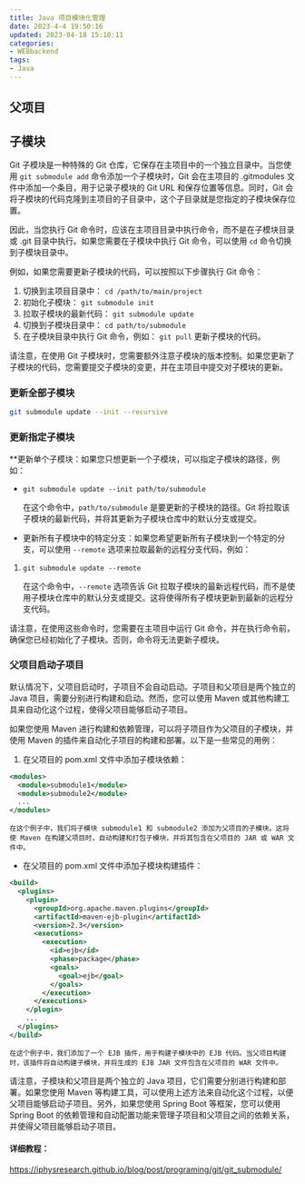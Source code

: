 ```yaml
---
title: Java 项目模块化管理
date: 2023-4-4 19:50:16
updated: 2023-04-18 15:10:11
categories: 
- WEBbackend
tags: 
- Java
---
```



## 父项目


## 子模块 

Git 子模块是一种特殊的 Git 仓库，它保存在主项目中的一个独立目录中。当您使用 `git submodule add` 命令添加一个子模块时，Git 会在主项目的 .gitmodules 文件中添加一个条目，用于记录子模块的 Git URL 和保存位置等信息。同时，Git 会将子模块的代码克隆到主项目的子目录中，这个子目录就是您指定的子模块保存位置。

因此，当您执行 Git 命令时，应该在主项目目录中执行命令，而不是在子模块目录或 .git 目录中执行。如果您需要在子模块中执行 Git 命令，可以使用 `cd` 命令切换到子模块目录中。

例如，如果您需要更新子模块的代码，可以按照以下步骤执行 Git 命令：

1.  切换到主项目目录中： `cd /path/to/main/project`
2.  初始化子模块： `git submodule init`
3.  拉取子模块的最新代码： `git submodule update`
4.  切换到子模块目录中： `cd path/to/submodule`
5.  在子模块目录中执行 Git 命令，例如： `git pull` 更新子模块的代码。

请注意，在使用 Git 子模块时，您需要额外注意子模块的版本控制。如果您更新了子模块的代码，您需要提交子模块的变更，并在主项目中提交对子模块的更新。


### 更新全部子模块

```bash
git submodule update --init --recursive
```


### 更新指定子模块

**更新单个子模块：如果您只想更新一个子模块，可以指定子模块的路径，例如：

-   `git submodule update --init path/to/submodule`
    
    在这个命令中，`path/to/submodule` 是要更新的子模块的路径。Git 将拉取该子模块的最新代码，并将其更新为子模块仓库中的默认分支或提交。
    
-   更新所有子模块中的特定分支：如果您希望更新所有子模块到一个特定的分支，可以使用 `--remote` 选项来拉取最新的远程分支代码，例如：

1.  `git submodule update --remote`
    
    在这个命令中，`--remote` 选项告诉 Git 拉取子模块的最新远程代码，而不是使用子模块仓库中的默认分支或提交。这将使得所有子模块更新到最新的远程分支代码。
    

请注意，在使用这些命令时，您需要在主项目中运行 Git 命令，并在执行命令前，确保您已经初始化了子模块。否则，命令将无法更新子模块。


### 父项目启动子项目

默认情况下，父项目启动时，子项目不会自动启动。子项目和父项目是两个独立的 Java 项目，需要分别进行构建和启动。然而，您可以使用 Maven 或其他构建工具来自动化这个过程，使得父项目能够启动子项目。

如果您使用 Maven 进行构建和依赖管理，可以将子项目作为父项目的子模块，并使用 Maven 的插件来自动化子项目的构建和部署。以下是一些常见的用例：

1.  在父项目的 pom.xml 文件中添加子模块依赖：

```xml
<modules>
  <module>submodule1</module>
  <module>submodule2</module>
  ...
</modules>
```

    在这个例子中，我们将子模块 submodule1 和 submodule2 添加为父项目的子模块。这将使 Maven 在构建父项目时，自动构建和打包子模块，并将其包含在父项目的 JAR 或 WAR 文件中。

-   在父项目的 pom.xml 文件中添加子模块构建插件：

```xml
<build>
  <plugins>
    <plugin>
      <groupId>org.apache.maven.plugins</groupId>
      <artifactId>maven-ejb-plugin</artifactId>
      <version>2.3</version>
      <executions>
        <execution>
          <id>ejb</id>
          <phase>package</phase>
          <goals>
            <goal>ejb</goal>
          </goals>
        </execution>
      </executions>
    </plugin>
    ...
  </plugins>
</build>
```

    在这个例子中，我们添加了一个 EJB 插件，用于构建子模块中的 EJB 代码。当父项目构建时，该插件将自动构建子模块，并将生成的 EJB JAR 文件包含在父项目的 WAR 文件中。

请注意，子模块和父项目是两个独立的 Java 项目，它们需要分别进行构建和部署。如果您使用 Maven 等构建工具，可以使用上述方法来自动化这个过程，以便父项目能够启动子项目。另外，如果您使用 Spring Boot 等框架，您可以使用 Spring Boot 的依赖管理和自动配置功能来管理子项目和父项目之间的依赖关系，并使得父项目能够启动子项目。
 
#### 详细教程：

https://iphysresearch.github.io/blog/post/programing/git/git_submodule/